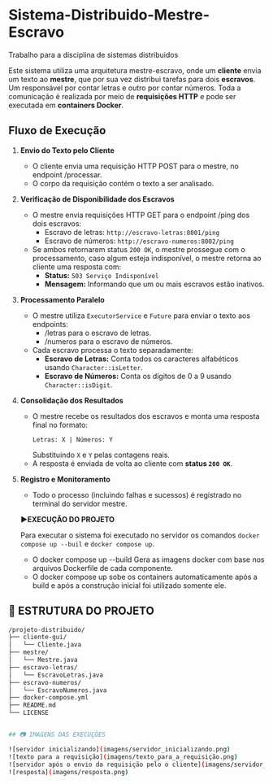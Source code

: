 # Sistema-Distribuido-Mestre-Escravo
 Trabalho para a disciplina de sistemas distribuidos


Este sistema utiliza uma arquitetura mestre-escravo, onde um **cliente** envia um texto ao **mestre**, que por sua vez distribui tarefas para dois **escravos**. Um responsável por contar letras e outro por contar números. Toda a comunicação é realizada por meio de **requisições HTTP** e pode ser executada em **containers Docker**.

## Fluxo de Execução

1. **Envio do Texto pelo Cliente**
   - O cliente envia uma requisição HTTP POST para o mestre, no endpoint /processar.
   - O corpo da requisição contém o texto a ser analisado.

2. **Verificação de Disponibilidade dos Escravos**
   - O mestre envia requisições HTTP GET para o endpoint /ping dos dois escravos:
     - Escravo de letras: `http://escravo-letras:8001/ping`
     - Escravo de números: `http://escravo-numeros:8002/ping`
   - Se ambos retornarem status `200 OK`, o mestre prossegue com o processamento, caso algum esteja indisponível, o mestre retorna ao cliente uma resposta com:
     - **Status:** `503 Serviço Indisponível`
     - **Mensagem:** Informando que um ou mais escravos estão inativos.

3. **Processamento Paralelo**
   - O mestre utiliza `ExecutorService` e `Future` para enviar o texto aos endpoints:
     - /letras para o escravo de letras.
     - /numeros para o escravo de números.
   - Cada escravo processa o texto separadamente:
     - **Escravo de Letras:** Conta todos os caracteres alfabéticos usando `Character::isLetter`.
     - **Escravo de Números:** Conta os dígitos de 0 a 9 usando `Character::isDigit`.

4. **Consolidação dos Resultados**
   - O mestre recebe os resultados dos escravos e monta uma resposta final no formato:
     ```
     Letras: X | Números: Y
     ```
     Substituindo `X` e `Y` pelas contagens reais.
   - A resposta é enviada de volta ao cliente com **status `200 OK`**.

5. **Registro e Monitoramento**
   - Todo o processo (incluindo falhas e sucessos) é registrado no terminal do servidor mestre.

   **▶️EXECUÇÃO DO PROJETO**

   Para executar o sistema foi executado no servidor os comandos `docker compose up --buil` e `docker compose up`.
    - O docker compose up --build Gera as imagens docker com base nos arquivos Dockerfile de cada componente.
    - O docker compose up sobe os containers automaticamente após a build e após a construção inicial foi utilizado somente ele.



## 📁 ESTRUTURA DO PROJETO

```bash
/projeto-distribuido/                   
├── cliente-gui/                        
│   └── Cliente.java                  
├── mestre/                             
│   └── Mestre.java                     
├── escravo-letras/                   
│   └── EscravoLetras.java             
├── escravo-numeros/                   
│   └── EscravoNumeros.java            
├── docker-compose.yml                  
├── README.md                        
└── LICENSE                             


## 📷 IMAGENS DAS EXECUÇÕES

![servidor inicializando](imagens/servidor_inicializando.png)
![texto para a requisição](imagens/texto_para_a_requisição.png)
![servidor após o envio da requisição pelo o cliente](imagens/servidor_após_o_envio_da_requisição_pelo_o_cliente.png)
![resposta](imagens/resposta.png)


